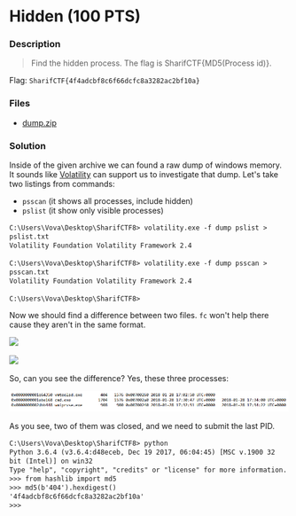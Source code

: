 # Hidden (100 PTS)
### Description
>Find the hidden process.
>The flag is SharifCTF{MD5(Process id)}.

Flag: ```SharifCTF{4f4adcbf8c6f66dcfc8a3282ac2bf10a}```

### Files

- [dump.zip](dump.zip)

### Solution
 
 Inside of the given archive we can found a raw dump of windows memory. It sounds like [Volatility](http://www.volatilityfoundation.org/) can support us to investigate that dump.
 Let's take two listings from commands:
 - ```psscan``` (it shows all processes, include hidden) 
 - ```pslist``` (it show only visible processes)

```
C:\Users\Vova\Desktop\SharifCTF8> volatility.exe -f dump pslist > pslist.txt
Volatility Foundation Volatility Framework 2.4

C:\Users\Vova\Desktop\SharifCTF8> volatility.exe -f dump psscan > psscan.txt
Volatility Foundation Volatility Framework 2.4

C:\Users\Vova\Desktop\SharifCTF8> 
```

Now we should find a difference between two files. ```fc``` won't help there cause they aren't in the same format.

<p><img src='images/pslist.png' /></p>

<p><img src='images/psscan.png' /></p>

So, can you see the difference? Yes, these three processes:

<p><img src='images/difference.png' /></p>

As you see, two of them was closed, and we need to submit the last PID.

```
C:\Users\Vova\Desktop\SharifCTF8> python
Python 3.6.4 (v3.6.4:d48eceb, Dec 19 2017, 06:04:45) [MSC v.1900 32 bit (Intel)] on win32
Type "help", "copyright", "credits" or "license" for more information.
>>> from hashlib import md5
>>> md5(b'404').hexdigest()
'4f4adcbf8c6f66dcfc8a3282ac2bf10a'
>>>
```
